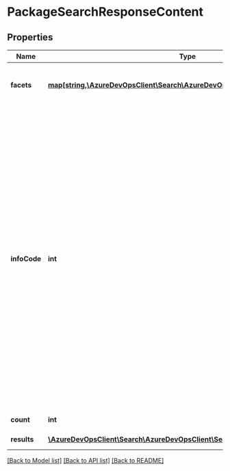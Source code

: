 # PackageSearchResponseContent

## Properties
Name | Type | Description | Notes
------------ | ------------- | ------------- | -------------
**facets** | [**map[string,\AzureDevOpsClient\Search\AzureDevOpsClient\Search\Model\Filter[]]**](array.md) | A dictionary storing an array of &lt;code&gt;Filter&lt;/code&gt; object against each facet. | [optional] 
**infoCode** | **int** | Numeric code indicating any additional information: 0 - Ok, 1 - Account is being reindexed, 2 - Account indexing has not started, 3 - Invalid Request, 4 - Prefix wildcard query not supported, 5 - MultiWords with code facet not supported, 6 - Account is being onboarded, 7 - Account is being onboarded or reindexed, 8 - Top value trimmed to maxresult allowed 9 - Branches are being indexed, 10 - Faceting not enabled, 11 - Work items not accessible, 19 - Phrase queries with code type filters not supported, 20 - Wildcard queries with code type filters not supported. Any other info code is used for internal purpose. | [optional] 
**count** | **int** | Total number of matched packages. | [optional] 
**results** | [**\AzureDevOpsClient\Search\AzureDevOpsClient\Search\Model\PackageResult[]**](PackageResult.md) | List of matched packages. | [optional] 

[[Back to Model list]](../README.md#documentation-for-models) [[Back to API list]](../README.md#documentation-for-api-endpoints) [[Back to README]](../README.md)


